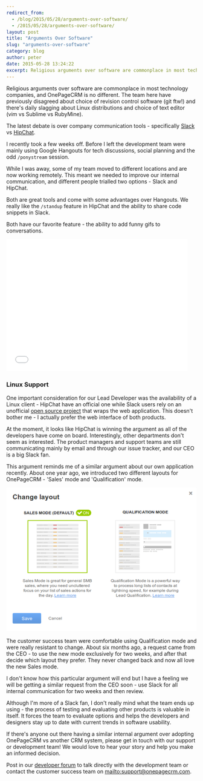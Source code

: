 ```yaml
---
redirect_from:
  - /blog/2015/05/28/arguments-over-software/
  - /2015/05/28/arguments-over-software/
layout: post
title: "Arguments Over Software"
slug: "arguments-over-software"
category: blog
author: peter
date: 2015-05-28 13:24:22
excerpt: Religious arguments over software are commonplace in most technology companies, and OnePageCRM is no different. The current argument here is between two great communication tools, Slack and HipChat. The team hasn't decided what to use yet, but the evaluation process is valuable in itself.
---
```


Religious arguments over software are commonplace in most technology companies, and OnePageCRM is no different. The team here have previously disagreed about choice of revision control software (git ftw!) and there's daily slagging about Linux distributions and choice of text editor (vim vs Sublime vs RubyMine).

The latest debate is over company communication tools - specifically [Slack ][1] vs [HipChat][2].

I recently took a few weeks off. Before I left the development team were mainly using Google Hangouts for tech discussions, social planning and the odd `/ponystream` session.

While I was away, some of my team moved to different locations and are now working remotely. This meant we needed to improve our internal communication, and different people trialled two options - Slack and HipChat.

Both are great tools and come with some advantages over Hangouts. We really like the `/standup` feature in HipChat and the ability to share code snippets in Slack. 

Both have our favorite feature - the ability to add funny gifs to conversations.

<div class="img-responsive">
    <iframe src="//giphy.com/embed/bcKmIWkUMCjVm?html5=true" width="480" height="349" frameBorder="0" webkitAllowFullScreen mozallowfullscreen allowFullScreen></iframe>
</div>

### Linux Support

One important consideration for our Lead Developer was the availability of a Linux client - HipChat have an official one while Slack users rely on an unofficial [open source project][3] that wraps the web application.
This doesn't bother me - I actually prefer the web interface of both products.

At the moment, it looks like HipChat is winning the argument as all of the developers have come on board. Interestingly, other departments don't seem as interested. The product managers and support teams are still communicating mainly by email and through our issue tracker, and our CEO is a big Slack fan.

This argument reminds me of a similar argument about our own application recently. About one year ago, we introduced two different layouts for OnePageCRM - 'Sales' mode and 'Qualification' mode.

<img  alt="Layout Modes"  class="img-responsive img-rounded" src="/assets/images/layout_modes.png" />

The customer success team were comfortable using Qualification mode and were really resistant to change. About six months ago, a request came from the CEO - to use the new mode exclusively for two weeks, and after that decide which layout they prefer.
They never changed back and now all love the new Sales mode.

I don't know how this particular argument will end but I have a feeling we will be getting a similar request from the CEO soon - use Slack for all internal communication for two weeks and then review.

Although I'm more of a Slack fan, I don't really mind what the team ends up using - the process of testing and evaluating other products is valuable in itself. It forces the team to evaluate options and helps the developers and designers stay up to date with current trends in software usability.

If there's anyone out there having a similar internal argument over adopting OnePageCRM vs another CRM system, please get in touch with our support or development team! We would love to hear your story and help you make an informed decision. 

Post in our [developer forum][4] to talk directly with the development team or contact the customer success team on <mailto:support@onepagecrm.com>.

  [1]: http://slack.com
  [2]: http://hipchat.com
  [3]: https://github.com/raelgc/scudcloud
  [4]: http://forum.developer.onepagecrm.com